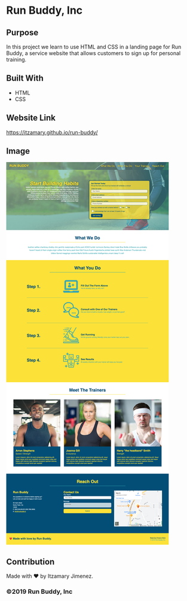 # Run Buddy, Inc

## Purpose
In this project we learn to use HTML and CSS in a landing page for Run Buddy, a service website that allows customers to sign up for personal training.

## Built With 
* HTML
* CSS

## Website Link
https://itzamary.github.io/run-buddy/

## Image
![](./assets/images/runbuddy-homepage.png)

## Contribution
Made with ❤️ by Itzamary Jimenez.

### ©️2019 Run Buddy, Inc
